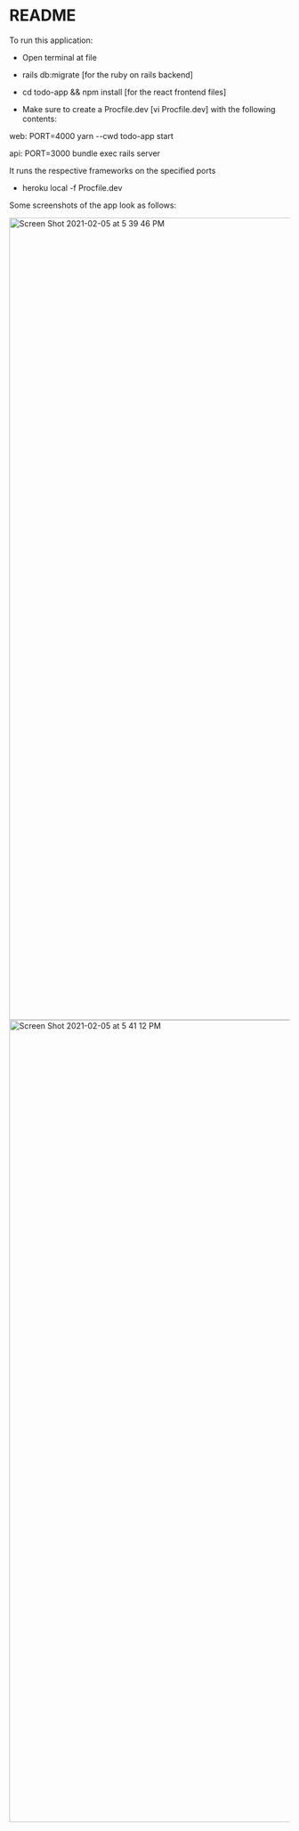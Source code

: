# README


To run this application:

* Open terminal at file

* rails db:migrate [for the ruby on rails backend]

* cd todo-app && npm install [for the react frontend files]

 * Make sure to create a Procfile.dev [vi Procfile.dev] with the following contents:
 
  web: PORT=4000 yarn --cwd todo-app start

  api: PORT=3000 bundle exec rails server
  
 It runs the respective frameworks on the specified ports


* heroku local -f Procfile.dev

Some screenshots of the app look as follows:

<img width="1440" alt="Screen Shot 2021-02-05 at 5 39 46 PM" src="https://user-images.githubusercontent.com/77173644/107041479-ff140b80-67d9-11eb-9a21-7ff516036d75.png">

<img width="1440" alt="Screen Shot 2021-02-05 at 5 41 12 PM" src="https://user-images.githubusercontent.com/77173644/107041551-17842600-67da-11eb-81b7-eed6514b0cb7.png">

